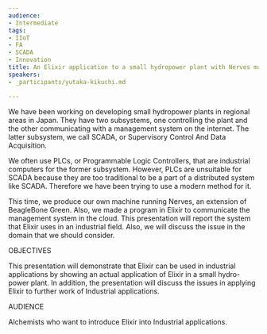 ```yaml
---
audience:
- Intermediate
tags:
- IIoT
- FA
- SCADA
- Innovation
title: An Elixir application to a small hydropower plant with Nerves machines
speakers:
- _participants/yutaka-kikuchi.md

---
```

We have been working on developing small hydropower plants in regional areas in Japan. They have two subsystems, one controlling the plant and the other communicating with a management system on the internet. The latter subsystem, we call SCADA, or Supervisory Control And Data Acquisition.  
  
We often use PLCs, or Programmable Logic Controllers, that are industrial computers for the former subsystem. However, PLCs are unsuitable for SCADA because they are too traditional to be a part of a distributed system like SCADA. Therefore we have been trying to use a modern method for it.   
  
This time, we produce our own machine running Nerves, an extension of BeagleBone Green. Also, we made a program in Elixir to communicate the management system in the cloud. This presentation will report the system that Elixir uses in an industrial field. Also, we will discuss the issue in the domain that we should consider.

OBJECTIVES

This presentation will demonstrate that Elixir can be used in industrial applications by showing an actual application of Elixir in a small hydro-power plant. In addition, the presentation will discuss the issues in applying Elixir to further work of Industrial applications.

AUDIENCE

Alchemists who want to introduce Elixir into Industrial applications.